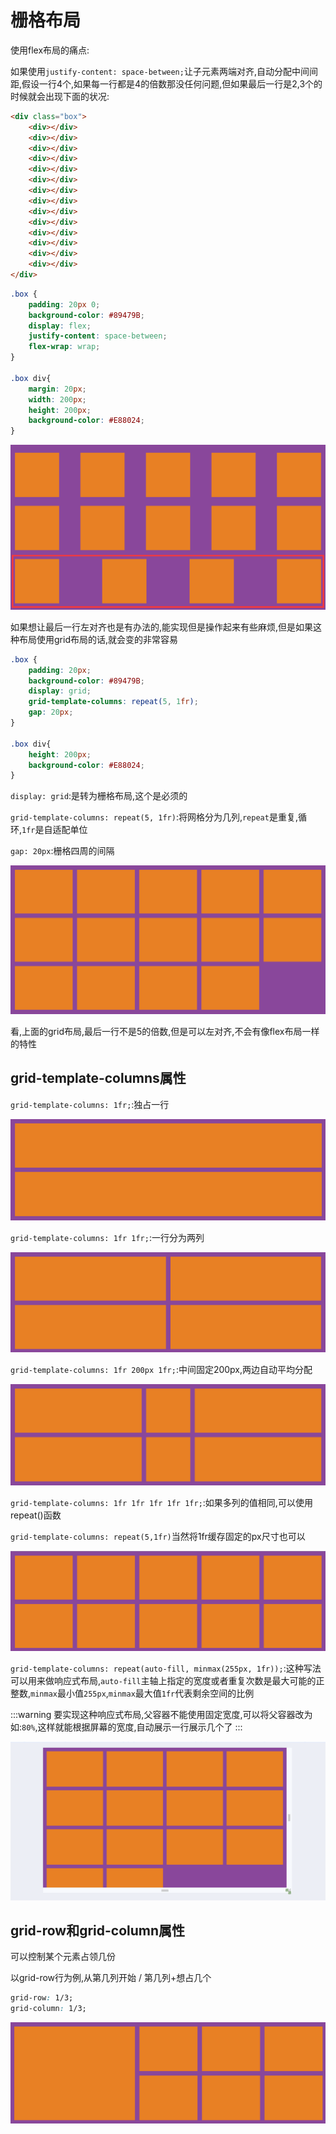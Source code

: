# 栅格布局

使用flex布局的痛点:

如果使用`justify-content: space-between;`让子元素两端对齐,自动分配中间间距,假设一行4个,如果每一行都是4的倍数那没任何问题,但如果最后一行是2,3个的时候就会出现下面的状况:

```html
<div class="box">
    <div></div>
    <div></div>
    <div></div>
    <div></div>
    <div></div>
    <div></div>
    <div></div>
    <div></div>
    <div></div>
    <div></div>
    <div></div>
    <div></div>
    <div></div>
    <div></div>
</div>
```

```css
.box {
    padding: 20px 0;
    background-color: #89479B;
    display: flex;
    justify-content: space-between;
    flex-wrap: wrap;
}

.box div{
    margin: 20px;
    width: 200px;
    height: 200px;
    background-color: #E88024;
}
```

![ab6daf2d83293cca54d4d1614363210f202a1742](Assets/ab6daf2d83293cca54d4d1614363210f202a1742.png)

如果想让最后一行左对齐也是有办法的,能实现但是操作起来有些麻烦,但是如果这种布局使用grid布局的话,就会变的非常容易

```css
.box {
    padding: 20px;
    background-color: #89479B;
    display: grid;
    grid-template-columns: repeat(5, 1fr);
    gap: 20px;
}

.box div{
    height: 200px;
    background-color: #E88024;
}
```

`display: grid`:是转为栅格布局,这个是必须的

`grid-template-columns: repeat(5, 1fr)`:将网格分为几列,`repeat`是重复,循环,`1fr`是自适配单位

`gap: 20px`:栅格四周的间隔

![cb1ef1999644af09e5337fe36a27f533a7ea177d](Assets/cb1ef1999644af09e5337fe36a27f533a7ea177d.png)

看,上面的grid布局,最后一行不是5的倍数,但是可以左对齐,不会有像flex布局一样的特性

## grid-template-columns属性

`grid-template-columns: 1fr;`:独占一行

![95849cb92094aac512bf64b53b41eae0295bf8b8](Assets/95849cb92094aac512bf64b53b41eae0295bf8b8.png)

`grid-template-columns: 1fr 1fr;`:一行分为两列

![333814d3852e23032e4575d9afed20ddb05707c7](Assets/333814d3852e23032e4575d9afed20ddb05707c7.png)

`grid-template-columns: 1fr 200px 1fr;`:中间固定200px,两边自动平均分配

![20f7082aec9d6800f21010a554c310768c1bcd5c](Assets/20f7082aec9d6800f21010a554c310768c1bcd5c.png)

`grid-template-columns: 1fr 1fr 1fr 1fr 1fr;`:如果多列的值相同,可以使用repeat()函数

`grid-template-columns: repeat(5,1fr)`当然将1fr缓存固定的px尺寸也可以

![0b15c2ec7fa1216c1e81cf9c02373784705a618a](Assets/0b15c2ec7fa1216c1e81cf9c02373784705a618a.png)

`grid-template-columns: repeat(auto-fill, minmax(255px, 1fr));`:这种写法可以用来做响应式布局,`auto-fill`主轴上指定的宽度或者重复次数是最大可能的正整数,`minmax`最小值`255px`,`minmax`最大值`1fr`代表剩余空间的比例

:::warning
要实现这种响应式布局,父容器不能使用固定宽度,可以将父容器改为如:`80%`,这样就能根据屏幕的宽度,自动展示一行展示几个了
:::

![9ec4e38cad29bccda38a20dfbf45e8364d7ec22f](Assets/9ec4e38cad29bccda38a20dfbf45e8364d7ec22f.gif)

## grid-row和grid-column属性

可以控制某个元素占领几份

以grid-row行为例,从第几列开始 / 第几列+想占几个

```css
grid-row: 1/3;
grid-column: 1/3;
```

![bf7a340c058a12899addd252b65fcf836c3972ff](Assets/bf7a340c058a12899addd252b65fcf836c3972ff.png)
